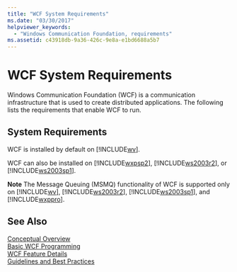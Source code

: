 ```yaml
---
title: "WCF System Requirements"
ms.date: "03/30/2017"
helpviewer_keywords: 
  - "Windows Communication Foundation, requirements"
ms.assetid: c43918db-9a36-426c-9e8a-e1bd6688a5b7
---
```

# WCF System Requirements
Windows Communication Foundation (WCF) is a communication infrastructure that is used to create distributed applications. The following lists the requirements that enable WCF to run.  
  
## System Requirements  
 WCF is installed by default on [!INCLUDE[wv](../../../includes/wv-md.md)].  
  
 WCF can also be installed on [!INCLUDE[wxpsp2](../../../includes/wxpsp2-md.md)], [!INCLUDE[ws2003r2](../../../includes/ws2003r2-md.md)], or [!INCLUDE[ws2003sp1](../../../includes/ws2003sp1-md.md)].  
  
 **Note** The Message Queuing (MSMQ) functionality of WCF is supported only on [!INCLUDE[wv](../../../includes/wv-md.md)], [!INCLUDE[ws2003r2](../../../includes/ws2003r2-md.md)], [!INCLUDE[ws2003sp1](../../../includes/ws2003sp1-md.md)], and [!INCLUDE[wxppro](../../../includes/wxppro-md.md)].  
  
## See Also  
 [Conceptual Overview](../../../docs/framework/wcf/conceptual-overview.md)  
 [Basic WCF Programming](../../../docs/framework/wcf/basic-wcf-programming.md)  
 [WCF Feature Details](../../../docs/framework/wcf/feature-details/index.md)  
 [Guidelines and Best Practices](../../../docs/framework/wcf/guidelines-and-best-practices.md)
